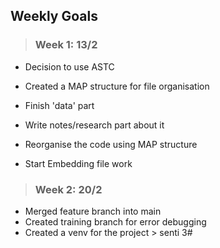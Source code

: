 ## Weekly Goals

> ### **Week 1:** 13/2
- Decision to use ASTC
- Created a MAP structure for file organisation
  

- Finish 'data' part
- Write notes/research part about it
- Reorganise the code using MAP structure
- Start Embedding file work

> ### **Week 2:** 20/2
- Merged feature branch into main
- Created training branch for error debugging
- Created a venv for the project > senti
3#